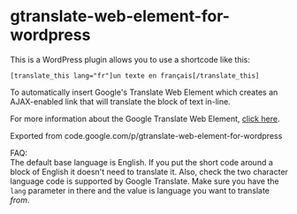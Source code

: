 # gtranslate-web-element-for-wordpress

This is a WordPress plugin allows you to use a shortcode like this:

`[translate_this lang="fr"]un texte en français[/translate_this]`

To automatically insert Google's Translate Web Element which creates an AJAX-enabled link that will translate the block of text in-line.

For more information about the Google Translate Web Element, [click here](https://translate.google.com/manager/website/).

Exported from code.google.com/p/gtranslate-web-element-for-wordpress

FAQ:  
The default base language is English. If you put the short code around a block of English it doesn't need to translate it. Also, check the two character language code is supported by Google Translate. Make sure you have the `lang` parameter in there and the value is language you want to translate *from*.
